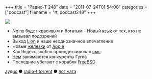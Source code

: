 +++
title = "Радио-Т 248"
date = "2011-07-24T01:54:00"
categories = ["podcast"]
filename = "rt_podcast248"
+++

![](https://radio-t.com/images/radio-t/rt248.jpg)

- [Nginx](http://nginx.org/) будет красивым и богатым
[
](http://new.radio-t.com/2011/07/248_24.html)- Новый [язык](http://habrahabr.ru/blogs/java/124494/) от тех, кто не вызывал подозрений
- Выход [Lion](http://www.engadget.com/2011/07/20/apple-os-x-lion-10-7-review/) и наше неоднозначное впечатление
- Новые [железки](http://www.engadget.com/2011/07/20/dnp-stub-apple-refreshes-macbook-air-with-sandy-bridge-thunderb/) от [Apple](http://www.engadget.com/2011/07/20/apple-rolls-out-27-inch-thunderbolt-display-with-facetime-hd-cam/)
- Как Яндекс злобно проиндексировал [смс](http://gorod48.ru/news/45676/)
- [Чем](http://habrahabr.ru/blogs/android/124477/) занимаются конкуренты Гугла
- Последние убегают с корабля [FreeBSD](http://habrahabr.ru/blogs/os/124563/)

[аудио](http://archive.rucast.net/radio-t/media/rt_podcast248.mp3) ● [radio-t.torrent](http://www.radio-t.com/torrents/rt_podcast248.mp3.torrent) ● [лог чата](http://chat.radio-t.com/logs/radio-t-248.html)<audio src="http://archive.rucast.net/radio-t/media/rt_podcast248.mp3" preload="none"></audio>